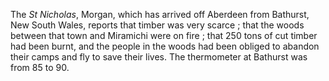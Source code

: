 The *St Nicholas*, Morgan, which has arrived off Aberdeen from Bathurst, New South Wales, reports that timber was very scarce ; that the woods between that town and Miramichi were on fire ; that 250 tons of cut timber had been burnt, and the people in the woods had been obliged to abandon their camps and fly to save their lives. The thermometer at Bathurst was from 85 to 90.